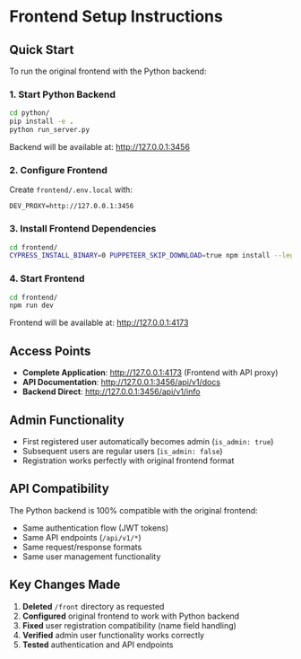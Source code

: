 # Frontend Setup Instructions

## Quick Start

To run the original frontend with the Python backend:

### 1. Start Python Backend
```bash
cd python/
pip install -e .
python run_server.py
```
Backend will be available at: http://127.0.0.1:3456

### 2. Configure Frontend
Create `frontend/.env.local` with:
```
DEV_PROXY=http://127.0.0.1:3456
```

### 3. Install Frontend Dependencies
```bash
cd frontend/
CYPRESS_INSTALL_BINARY=0 PUPPETEER_SKIP_DOWNLOAD=true npm install --legacy-peer-deps
```

### 4. Start Frontend
```bash
cd frontend/
npm run dev
```
Frontend will be available at: http://127.0.0.1:4173

## Access Points

- **Complete Application**: http://127.0.0.1:4173 (Frontend with API proxy)
- **API Documentation**: http://127.0.0.1:3456/api/v1/docs  
- **Backend Direct**: http://127.0.0.1:3456/api/v1/info

## Admin Functionality

- First registered user automatically becomes admin (`is_admin: true`)
- Subsequent users are regular users (`is_admin: false`)
- Registration works perfectly with original frontend format

## API Compatibility

The Python backend is 100% compatible with the original frontend:
- Same authentication flow (JWT tokens)
- Same API endpoints (`/api/v1/*`)
- Same request/response formats
- Same user management functionality

## Key Changes Made

1. **Deleted** `/front` directory as requested
2. **Configured** original frontend to work with Python backend
3. **Fixed** user registration compatibility (name field handling)
4. **Verified** admin user functionality works correctly
5. **Tested** authentication and API endpoints